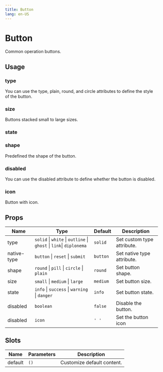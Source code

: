 ```yaml
---
title: Button
lang: en-US
---
```


# Button

Common operation buttons.

## Usage

### type

You can use the type, plain, round, and circle attributes to define the style of the button.

<demo src="../../../example/button/types.vue"></demo>

### size

Buttons stacked small to large sizes.

<demo src="../../../example/button/sizes.vue"></demo>

### state


### shape

Predefined the shape of the button.

<demo src="../../../example/button/shapes.vue"></demo>

### disabled

You can use the disabled attribute to define whether the button is disabled.

<demo src="../../../example/button/disabled.vue"></demo>


### icon

Button with icon.

<demo src="../../../example/button/icon.vue"></demo>

## Props

| Name        | Type                                                 | Default   | Description                |
| ----------- | ---------------------------------------------------- | --------- | -------------------------- |
| type        | `solid` \| `white` \| `outline` \| `ghost` \| `link`\| `diplonema` | `solid`   | Set custom type attribute. |
| native-type | `button` \| `reset` \| `submit`                      | `button`  | Set native type attribute. |
| shape       | `round` \| `pill` \| `circle` \| `plain`         | `round` | Set button shape.          |
| size        | `small` \| `medium` \| `large`                       | `medium`  | Set button size.           |
| state       | `info` \| `success` \| `warning` \| `danger`         | `info`    | Set button state.          |
| disabled    | `boolean`                                            | `false`   | Disable the button.        |
| disabled    | `icon`                                            | `' '`   | Set the button icon |

## Slots

| Name    | Parameters | Description                |
| ------- | ---------- | -------------------------- |
| default | `()`       | Customize default content. |
